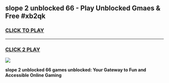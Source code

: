 
## slope 2 unblocked 66 - Play Unblocked Gmaes & Free #xb2qk
<h3>
<a href="https://news.freeplayer.one?title=slope_2_unblocked_66&ref=24F">CLICK TO PLAY</a></h3>
<hr>

<h3>
<a href="https://news.freeplayer.one?title=slope_2_unblocked_66&ref=24F">CLICK 2 PLAY</a>
  
</h3>

<a href="https://news.freeplayer.one?title=slope_2_unblocked_66&ref=24F/"><img src="https://clearcache.store/games.png"></a>


**slope 2 unblocked 66 games unblocked: Your Gateway to Fun and Accessible Online Gaming**
